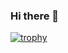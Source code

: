 ### Hi there 👋
[![trophy](https://github-profile-trophy.vercel.app/?username=idpetersen)](https://github.com/ryo-ma/github-profile-trophy)

<!--
**idpetersen/idpetersen** is a ✨ _special_ ✨ repository because its `README.md` (this file) appears on your GitHub profile.

[![typograssy](https://typograssy.deno.dev/api?text=Welcome!)](https://github.com/kawarimidoll/typograssy)
